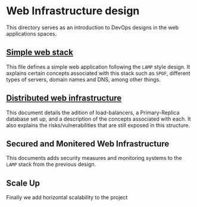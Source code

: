 # Web Infrastructure design
This directory serves as an introduction to DevOps designs in the web applications spaces.

## [Simple web stack](/web_infrastructure_design/0-simple_web_stack.md)
This file defines a simple web application following the `LAMP` style design.  It axplains certain concepts associated with this stack such as `SPOF`, different types of servers, domain names and DNS, among other things.

## [Distributed web infrastructure](/web_infrastructure_design/1-distributed_web_infrastructure.md)
This document details the adition of load-balancers, a Primary-Replica database set up, and a description of the concepts associated with each.  It also explains the risks/vulnerabilities that are still exposed in this structure.

## Secured and Monitered Web Infrastructure
This documents adds security measures and monitoring systems to the `LAMP` stack from the previous design.

## Scale Up
Finally we add horizontal scalability to the project
